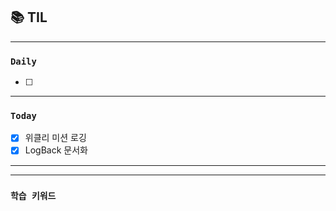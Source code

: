 
## 📚 TIL

---

### `Daily`
- [ ] 

---
### `Today`
- [X] 위클리 미션 로깅
- [X] LogBack 문서화
---

---
### `학습 키워드`


